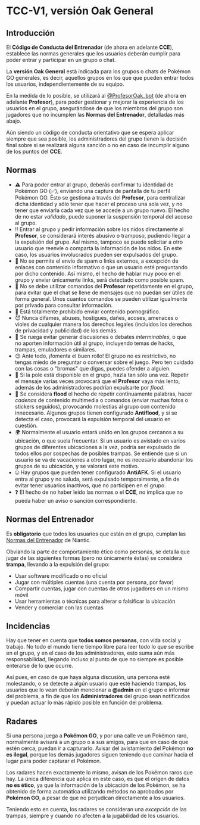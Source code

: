 # TCC-V1, versión Oak General

## Introducción
El **Código de Conducta del Entrenador** (de ahora en adelante **CCE**), establece las normas generales que los usuarios deberán cumplir para poder entrar y participar en un grupo o chat.

La **versión Oak General** está indicada para los grupos o chats de Pokémon GO generales, es decir, aquellos grupos en los que que pueden entrar todos los usuarios, independientemente de su equipo.

En la medida de lo posible, se utilizará al [@ProfesorOak_bot](https://t.me/ProfesorOak_bot) (de ahora en adelante **Profesor**), para poder gestionar y mejorar la experiencia de los usuarios en el grupo, asegurándose de que los miembros del grupo son jugadores que no incumplen las **Normas del Entrenador**, detalladas más abajo.

Aún siendo un código de conducta orientativo que se espera aplicar siempre que sea posible, los administradores del grupo tienen la decisión final sobre si se realizará alguna sanción o no en caso de incumplir alguno de los puntos del **CCE**.

## Normas
- ⚠️ Para poder entrar al grupo, deberás confirmar tu identidad de Pokémon GO (✅), enviando una captura de pantalla de tu perfil Pokémon GO. Ésto se gestiona a través del **Profesor**, para centralizar dicha identidad y sólo tener que hacer el proceso una sola vez, y no tener que enviarla cada vez que se accede a un grupo nuevo. El hecho de no estar *validado*, puede suponer la suspensión temporal del acceso al grupo.
- ‼️ Entrar al grupo y pedir información sobre los nidos directamente al **Profesor**, se considerará interés abusivo o tramposo, pudiendo llegar a la expulsión del grupo. Así mismo, tampoco se puede solicitar a otro usuario que reenvíe o comparta la información de los nidos. En este caso, los usuarios involucrados pueden ser expulsados del grupo.
- 📩 No se permite el envío de spam o links externos, a excepción de enlaces con contenido informativo o que un usuario esté preguntando por dicho contenido. Así mismo, el hecho de hablar muy poco en el grupo y enviar únicamente links, será detectado como posible spam.
- 🚫 No se debe utilizar comandos del **Profesor** repetidamente en el grupo, para evitar que el chat se llene de mensajes que no puedan ser útiles de forma general. Unos cuantos comandos se pueden utilizar igualmente por privado para consultar información.
- 🔞 Está totalmente prohibido enviar contenido pornográfico.
- 😈 Nunca difames, abuses, hostigues, dañes, acoses, amenaces o violes de cualquier manera los derechos legales (incluidos los derechos de privacidad y publicidad) de los demás.
- 👺 Se ruega evitar generar discusiones o debates *interminables*, o que no aporten información útil al grupo, incluyendo temas de hacks, trampas, emuladores o similares.
- 😊 Ante todo, ¡fomenta el buen rollo! El grupo no es restrictivo, no tengas miedo de preguntar o conversar sobre el juego. Pero ten cuidado con las cosas o "bromas" que digas, puedes ofender a alguien.
- 📢 Si la pole está disponible en el grupo, hazla tan sólo una vez. Repetir el mensaje varias veces provocará que el **Profesor** vaya más lento, además de los administradores podrían expulsarte por *flood*.
- 📩 Se considera **flood** el hecho de repetir contínuamente palabras, hacer *cadenas* de contenido multimedia o comandos (enviar muchas fotos o stickers seguidos), provocando molestias al grupo con contenido innecesario. Algunos grupos tienen configurado **Antiflood**, y si se detecta el caso, provocará la expulsión temporal del usuario en cuestión.
- 🌍 Normalmente el usuario estará unido en los grupos cercanos a su ubicación, o que suela frecuentar. Si un usuario es avistado en varios grupos de diferentes ubicaciones a la vez, podría ser expulsado de todos ellos por sospechas de posibles trampas. Se entiende que si un usuario se va de vacaciones a otro lugar, no es necesario abandonar los grupos de su ubicación, y se valorará este motivo.
- 🤐 Hay grupos que pueden tener configurado **AntiAFK**. Si el usuario entra al grupo y no saluda, será expulsado temporalmente, a fin de evitar tener usuarios inactivos, que no participen en el grupo.
- ❓ El hecho de no haber leido las normas o el **CCE**, no implica que no pueda haber un aviso o sanción correspondiente.

## Normas del Entrenador
Es **obligatorio** que todos los usuarios que están en el grupo, cumplan las [Normas del Entrenador](https://support.pokemongo.nianticlabs.com/hc/es/articles/221993967) de Niantic.

Obviando la parte de comportamiento ético como personas, se detalla que jugar de las siguientes formas (pero no únicamente éstas) se considera **trampa**, llevando a la expulsión del grupo:
- Usar software modificado o no oficial
- Jugar con múltiples cuentas (una cuenta por persona, por favor)
- Compartir cuentas, jugar con cuentas de otros jugadores en un mismo móvil
- Usar herramientas o técnicas para alterar o falsificar la ubicación
- Vender y comerciar con las cuentas

## Incidencias
Hay que tener en cuenta que **todos somos personas**, con vida social y trabajo. No todo el mundo tiene tiempo libre para leer todo lo que se escribe en el grupo, y en el caso de los administradores, esto suma aún más responsabilidad, llegando incluso al punto de que no siempre es posible enterarse de lo que ocurre.

Así pues, en caso de que haya alguna discusión, una persona esté molestando, o se detecte a algún usuario que esté haciendo trampas, los usuarios que lo vean deberán mencionar a **@admin** en el grupo e informar del problema, a fin de que los **Administradores** del grupo sean notificados y puedan actuar lo más rápido posible en función del problema.

## Radares
Si una persona juega a **Pokémon GO**, y por una calle ve un Pokémon raro, normalmente avisará a un grupo o a sus amigos, para que en caso de que estén cerca, puedan ir a capturarlo. Avisar del avistamiento del Pokémon **no es ilegal**, porque los demás jugadores siguen teniendo que caminar hacia el lugar para poder capturar el Pokémon.

Los radares hacen exactamente lo mismo, avisan de los Pokémon raros que hay. La única diferencia que aplica en este caso, es que el orígen de datos **no es ético**, ya que la información de la ubicación de los Pokémon, se ha obtenido de forma automática utilizando métodos no aprobados por **Pokémon GO**, a pesar de que no perjudican directamente a los usuarios.

Teniendo esto en cuenta, los radares se consideran una *excepción* de las trampas, siempre y cuando no afecten a la jugabilidad de los usuarios.
